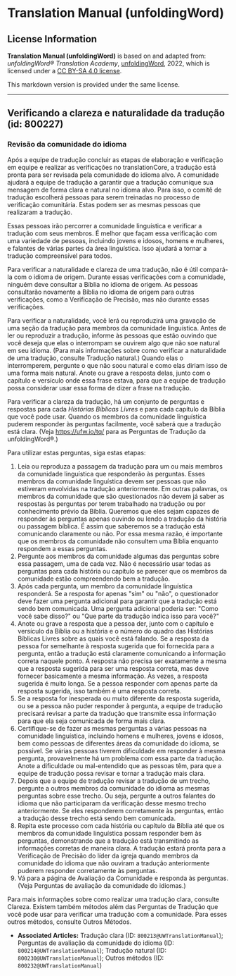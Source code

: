 # Translation Manual (unfoldingWord)

## License Information

**Translation Manual (unfoldingWord)** is based on and adapted from: _unfoldingWord® Translation Academy_, [unfoldingWord](https://unfoldingword.org/utw), 2022, which is licensed under a [CC BY-SA 4.0 license](https://creativecommons.org/licenses/by-sa/4.0/legalcode.en).

This markdown version is provided under the same license.



--------------------------------

## Verificando a clareza e naturalidade da tradução (id: 800227)

### Revisão da comunidade do idioma

Após a equipe de tradução concluir as etapas de elaboração e verificação em equipe e realizar as verificações no translationCore, a tradução está pronta para ser revisada pela comunidade do idioma alvo. A comunidade ajudará a equipe de tradução a garantir que a tradução comunique sua mensagem de forma clara e natural no idioma alvo. Para isso, o comitê de tradução escolherá pessoas para serem treinadas no processo de verificação comunitária. Estas podem ser as mesmas pessoas que realizaram a tradução.

Essas pessoas irão percorrer a comunidade linguística e verificar a tradução com seus membros. É melhor que façam essa verificação com uma variedade de pessoas, incluindo jovens e idosos, homens e mulheres, e falantes de várias partes da área linguística. Isso ajudará a tornar a tradução compreensível para todos.

Para verificar a naturalidade e clareza de uma tradução, não é útil compará\-la com o idioma de origem. Durante essas verificações com a comunidade, ninguém deve consultar a Bíblia no idioma de origem. As pessoas consultarão novamente a Bíblia no idioma de origem para outras verificações, como a Verificação de Precisão, mas não durante essas verificações.

Para verificar a naturalidade, você lerá ou reproduzirá uma gravação de uma seção da tradução para membros da comunidade linguística. Antes de ler ou reproduzir a tradução, informe às pessoas que estão ouvindo que você deseja que elas o interrompam se ouvirem algo que não soe natural em seu idioma. (Para mais informações sobre como verificar a naturalidade de uma tradução, consulte Tradução natural.) Quando elas o interromperem, pergunte o que não soou natural e como elas diriam isso de uma forma mais natural. Anote ou grave a resposta delas, junto com o capítulo e versículo onde essa frase estava, para que a equipe de tradução possa considerar usar essa forma de dizer a frase na tradução.

Para verificar a clareza da tradução, há um conjunto de perguntas e respostas para cada *Histórias Bíblicas Livres* e para cada capítulo da Bíblia que você pode usar. Quando os membros da comunidade linguística puderem responder às perguntas facilmente, você saberá que a tradução está clara. (Veja https://ufw.io/tq/ para as Perguntas de Tradução da unfoldingWord®.)

Para utilizar estas perguntas, siga estas etapas:

1. Leia ou reproduza a passagem da tradução para um ou mais membros da comunidade linguística que responderão às perguntas. Esses membros da comunidade linguística devem ser pessoas que não estiveram envolvidas na tradução anteriormente. Em outras palavras, os membros da comunidade que são questionados não devem já saber as respostas às perguntas por terem trabalhado na tradução ou por conhecimento prévio da Bíblia. Queremos que eles sejam capazes de responder às perguntas apenas ouvindo ou lendo a tradução da história ou passagem bíblica. É assim que saberemos se a tradução está comunicando claramente ou não. Por essa mesma razão, é importante que os membros da comunidade não consultem uma Bíblia enquanto respondem a essas perguntas.
2. Pergunte aos membros da comunidade algumas das perguntas sobre essa passagem, uma de cada vez. Não é necessário usar todas as perguntas para cada história ou capítulo se parecer que os membros da comunidade estão compreendendo bem a tradução.
3. Após cada pergunta, um membro da comunidade linguística responderá. Se a resposta for apenas "sim" ou "não", o questionador deve fazer uma pergunta adicional para garantir que a tradução está sendo bem comunicada. Uma pergunta adicional poderia ser: "Como você sabe disso?" ou "Que parte da tradução indica isso para você?"
4. Anote ou grave a resposta que a pessoa der, junto com o capítulo e versículo da Bíblia ou a história e o número do quadro das Histórias Bíblicas Livres sobre as quais você está falando. Se a resposta da pessoa for semelhante à resposta sugerida que foi fornecida para a pergunta, então a tradução está claramente comunicando a informação correta naquele ponto. A resposta não precisa ser exatamente a mesma que a resposta sugerida para ser uma resposta correta, mas deve fornecer basicamente a mesma informação. Às vezes, a resposta sugerida é muito longa. Se a pessoa responder com apenas parte da resposta sugerida, isso também é uma resposta correta.
5. Se a resposta for inesperada ou muito diferente da resposta sugerida, ou se a pessoa não puder responder à pergunta, a equipe de tradução precisará revisar a parte da tradução que transmite essa informação para que ela seja comunicada de forma mais clara.
6. Certifique\-se de fazer as mesmas perguntas a várias pessoas na comunidade linguística, incluindo homens e mulheres, jovens e idosos, bem como pessoas de diferentes áreas da comunidade do idioma, se possível. Se várias pessoas tiverem dificuldade em responder à mesma pergunta, provavelmente há um problema com essa parte da tradução. Anote a dificuldade ou mal\-entendido que as pessoas têm, para que a equipe de tradução possa revisar e tornar a tradução mais clara.
7. Depois que a equipe de tradução revisar a tradução de um trecho, pergunte a outros membros da comunidade do idioma as mesmas perguntas sobre esse trecho. Ou seja, pergunte a outros falantes do idioma que não participaram da verificação desse mesmo trecho anteriormente. Se eles responderem corretamente às perguntas, então a tradução desse trecho está sendo bem comunicada.
8. Repita este processo com cada história ou capítulo da Bíblia até que os membros da comunidade linguística possam responder bem às perguntas, demonstrando que a tradução está transmitindo as informações corretas de maneira clara. A tradução estará pronta para a Verificação de Precisão do líder da igreja quando membros da comunidade do idioma que não ouviram a tradução anteriormente puderem responder corretamente às perguntas.
9. Vá para a página de Avaliação da Comunidade e responda às perguntas. (Veja Perguntas de avaliação da comunidade do idiomas.)

Para mais informações sobre como realizar uma tradução clara, consulte Clareza. Existem também métodos além das Perguntas de Tradução que você pode usar para verificar uma tradução com a comunidade. Para esses outros métodos, consulte Outros Métodos.

* **Associated Articles:** Tradução clara (ID: `800213@UWTranslationManual`); Perguntas de avaliação da comunidade do idioma (ID: `800214@UWTranslationManual`); Tradução natural (ID: `800230@UWTranslationManual`); Outros métodos (ID: `800232@UWTranslationManual`)

